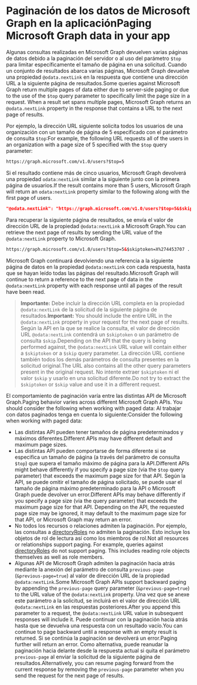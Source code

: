 
# <a name="paging-microsoft-graph-data-in-your-app"></a><span data-ttu-id="8fc3e-101">Paginación de los datos de Microsoft Graph en la aplicación</span><span class="sxs-lookup"><span data-stu-id="8fc3e-101">Paging Microsoft Graph data in your app</span></span> 

<span data-ttu-id="8fc3e-p101">Algunas consultas realizadas en Microsoft Graph devuelven varias páginas de datos debido a la paginación del servidor o al uso del parámetro `$top` para limitar específicamente el tamaño de página en una solicitud. Cuando un conjunto de resultados abarca varias páginas, Microsoft Graph devuelve una propiedad `@odata.nextLink` en la respuesta que contiene una dirección URL a la siguiente página de resultados.</span><span class="sxs-lookup"><span data-stu-id="8fc3e-p101">Some queries against Microsoft Graph return multiple pages of data either due to server-side paging or due to the use of the `$top` query parameter to specifically limit the page size in a request. When a result set spans multiple pages, Microsoft Graph returns an `@odata.nextLink` property in the response that contains a URL to the next page of results.</span></span> 

<span data-ttu-id="8fc3e-104">Por ejemplo, la dirección URL siguiente solicita todos los usuarios de una organización con un tamaño de página de 5 especificado con el parámetro de consulta `$top`:</span><span class="sxs-lookup"><span data-stu-id="8fc3e-104">For example, the following URL requests all of the users in an organization with a page size of 5 specified with the `$top` query parameter:</span></span>

```html
https://graph.microsoft.com/v1.0/users?$top=5
```

<span data-ttu-id="8fc3e-105">Si el resultado contiene más de cinco usuarios, Microsoft Graph devolverá una propiedad `odata:nextLink` similar a la siguiente junto con la primera página de usuarios.</span><span class="sxs-lookup"><span data-stu-id="8fc3e-105">If the result contains more than 5 users, Microsoft Graph will return an `odata:nextLink` property similar to the following along with the first page of users.</span></span>

```json
"@odata.nextLink": "https://graph.microsoft.com/v1.0/users?$top=5&$skiptoken=X%274453707 ... 6633B900000000000000000000%27"
```

<span data-ttu-id="8fc3e-106">Para recuperar la siguiente página de resultados, se envía el valor de dirección URL de la propiedad `@odata:nextLink` a Microsoft Graph.</span><span class="sxs-lookup"><span data-stu-id="8fc3e-106">You can retrieve the next page of results by sending the URL value of the `@odata:nextLink` property to Microsoft Graph.</span></span> 

```html
https://graph.microsoft.com/v1.0/users?$top=5&$skiptoken=X%274453707 ... 6633B900000000000000000000%27
```

<span data-ttu-id="8fc3e-107">Microsoft Graph continuará devolviendo una referencia a la siguiente página de datos en la propiedad `@odata:nextLink` con cada respuesta, hasta que se hayan leído todas las páginas del resultado.</span><span class="sxs-lookup"><span data-stu-id="8fc3e-107">Microsoft Graph will continue to return a reference to the next page of data in the `@odata:nextLink` property with each response until all pages of the result have been read.</span></span>

><span data-ttu-id="8fc3e-108">**Importante:** Debe incluir la dirección URL completa en la propiedad `@odata:nextLink` de la solicitud de la siguiente página de resultados.</span><span class="sxs-lookup"><span data-stu-id="8fc3e-108">**Important:** You should include the entire URL in the `@odata:nextLink` property in your request for the next page of results.</span></span> <span data-ttu-id="8fc3e-109">Según la API en la que se realice la consulta, el valor de dirección URL `@odata:nextLink` contendrá un `$skiptoken` o un parámetro de consulta `$skip`.</span><span class="sxs-lookup"><span data-stu-id="8fc3e-109">Depending on the API that the query is being performed against, the `@odata:nextLink` URL value will contain either a `$skiptoken` or a `$skip` query parameter.</span></span> <span data-ttu-id="8fc3e-110">La dirección URL contiene también todos los demás parámetros de consulta presentes en la solicitud original.</span><span class="sxs-lookup"><span data-stu-id="8fc3e-110">The URL also contains all the other query parameters present in the original request.</span></span> <span data-ttu-id="8fc3e-111">No intente extraer `$skiptoken` ni el valor `$skip` y usarlo en una solicitud diferente.</span><span class="sxs-lookup"><span data-stu-id="8fc3e-111">Do not try to extract the `$skiptoken` or `$skip` value and use it in a different request.</span></span> 

<span data-ttu-id="8fc3e-112">El comportamiento de paginación varía entre las distintas API de Microsoft Graph.</span><span class="sxs-lookup"><span data-stu-id="8fc3e-112">Paging behavior varies across different Microsoft Graph APIs. You should consider the following when working with paged data:</span></span> <span data-ttu-id="8fc3e-113">Al trabajar con datos paginados tenga en cuenta lo siguiente:</span><span class="sxs-lookup"><span data-stu-id="8fc3e-113">Consider the following when working with paged data:</span></span>

- <span data-ttu-id="8fc3e-114">Las distintas API pueden tener tamaños de página predeterminados y máximos diferentes.</span><span class="sxs-lookup"><span data-stu-id="8fc3e-114">Different APIs may have different default and maximum page sizes.</span></span>
- <span data-ttu-id="8fc3e-115">Las distintas API pueden comportarse de forma diferente si se especifica un tamaño de página (a través del parámetro de consulta `$top`) que supera el tamaño máximo de página para la API.</span><span class="sxs-lookup"><span data-stu-id="8fc3e-115">Different APIs might behave differently if you specify a page size (via the `$top` query parameter) that exceeds the maximum page size for that API.</span></span> <span data-ttu-id="8fc3e-116">Según la API, se puede omitir el tamaño de página solicitado, se puede usar el tamaño de página máximo predeterminado para la API o Microsoft Graph puede devolver un error.</span><span class="sxs-lookup"><span data-stu-id="8fc3e-116">Different APIs may behave differently if you specify a page size (via the  query parameter) that exceeds the maximum page size for that API. Depending on the API, the requested page size may be ignored, it may default to the maximum page size for that API, or Microsoft Graph may return an error.</span></span> 
- <span data-ttu-id="8fc3e-p105">No todos los recursos o relaciones admiten la paginación. Por ejemplo, las consultas a [directoryRoles](../api-reference/v1.0/resources/directoryrole.md) no admiten la paginación. Esto incluye los objetos de rol de lectura así como los miembros de rol.</span><span class="sxs-lookup"><span data-stu-id="8fc3e-p105">Not all resources or relationships support paging. For example, queries against [directoryRoles](../api-reference/v1.0/resources/directoryrole.md) do not support paging. This includes reading role objects themselves as well as role members.</span></span>
- <span data-ttu-id="8fc3e-120">Algunas API de Microsoft Graph admiten la paginación hacia atrás mediante la anexión del parámetro de consulta `previous-page` (`&previous-page=true`) al valor de dirección URL de la propiedad `@odata:nextLink`.</span><span class="sxs-lookup"><span data-stu-id="8fc3e-120">Some Microsoft Graph APIs support backward paging by appending the `previous-page` query parameter (`&previous-page=true`) to the URL value of the `@odata:nextLink` property.</span></span> <span data-ttu-id="8fc3e-121">Una vez que se anexe este parámetro a la solicitud, se incluirá en el valor de dirección URL `@odata:nextLink` en las respuestas posteriores.</span><span class="sxs-lookup"><span data-stu-id="8fc3e-121">After you append this parameter to a request, the `@odata:nextLink` URL value in subsequent responses will include it.</span></span> <span data-ttu-id="8fc3e-122">Puede continuar con la paginación hacia atrás hasta que se devuelva una respuesta con un resultado vacío.</span><span class="sxs-lookup"><span data-stu-id="8fc3e-122">You can continue to page backward until a response with an empty result is returned.</span></span> <span data-ttu-id="8fc3e-123">Si se continúa la paginación se devolverá un error.</span><span class="sxs-lookup"><span data-stu-id="8fc3e-123">Paging further will return an error.</span></span> <span data-ttu-id="8fc3e-124">Como alternativa, puede reanudar la paginación hacia delante desde la respuesta actual si quita el parámetro `previous-page` al enviar la solicitud de la siguiente página de resultados.</span><span class="sxs-lookup"><span data-stu-id="8fc3e-124">Alternatively, you can resume paging forward from the current response by removing the `previous-page` parameter when you send the request for the next page of results.</span></span> 

